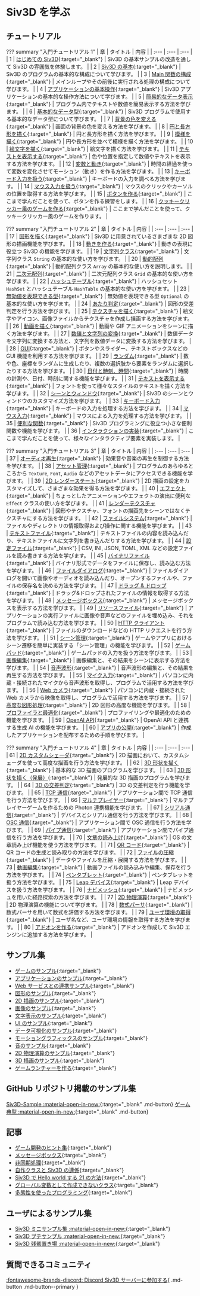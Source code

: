 # Siv3D を学ぶ

## チュートリアル

??? summary "入門チュートリアル 1"
	| 章 | タイトル | 内容 |
	| :--- | :--- | :--- |
	| 1 | [はじめての Siv3D](tutorial/hello.md){:target="_blank"} | Siv3D の基本サンプルの改造を通して Siv3D の雰囲気を体験します。 |
	| 2 | [Siv3D の基本](tutorial/basic.md){:target="_blank"} | Siv3D のプログラムの基本的な構成について学びます。 |
	| 3 | [Main 関数の構成](tutorial/mainloop.md){:target="_blank"} | メインループやその前後に実行される処理の構成について学びます。 |
	| 4 | [アプリケーションの基本操作](tutorial/app-basic.md){:target="_blank"} | Siv3D アプリケーションの基本的な操作方法について学びます。 |
	| 5 | [簡易的なデータ表示](tutorial/print.md){:target="_blank"} | プログラム内でテキストや数値を簡易表示する方法を学びます。 |
	| 6 | [基本的なデータ型](tutorial/basic-types.md){:target="_blank"} | Siv3D プログラムで使用する基本的なデータ型について学びます。 |
	| 7 | [背景の色を変える](tutorial/background.md){:target="_blank"} | 画面の背景の色を変える方法を学びます。 |
	| 8 | [円と長方形を描く](tutorial/circle-rect.md){:target="_blank"} | 円と長方形を描く方法を学びます。 |
	| 9 | [模様を描く](tutorial/pattern.md){:target="_blank"} | 円や長方形を並べて模様を描く方法を学びます。 |
	| 10 | [絵文字を描く](tutorial/emoji.md){:target="_blank"} | 絵文字を描く方法を学びます。 |
	| 11 | [テキストを表示する](tutorial/text.md){:target="_blank"} | 色や位置を指定して数値やテキストを表示する方法を学びます。 |
	| 12 | [変数と動き](tutorial/motion.md){:target="_blank"} | 時間の経過を使って変数を変化させてモーション（動き）を作る方法を学びます。 |
	| 13 | [キーボード入力を扱う](tutorial/keyboard.md){:target="_blank"} | キーボードの入力を調べる方法を学びます。 |
	| 14 | [マウス入力を扱う](tutorial/mouse.md){:target="_blank"} | マウスのクリックやカーソルの位置を取得する方法を学びます。 |
	| 15 | [ボタンを作る](tutorial/button.md){:target="_blank"} | ここまで学んだことを使って、ボタンを作る練習をします。 |
	| 16 | [クッキークリッカー風のゲームを作る](tutorial/cookie-clicker.md){:target="_blank"} | ここまで学んだことを使って、クッキークリッカー風のゲームを作ります。 |


??? summary "入門チュートリアル 2"
	| 章 | タイトル | 内容 |
	| :--- | :--- | :--- |
	| 17 | [図形を描く](tutorial2/shape.md){:target="_blank"} | Siv3D に用意されているさまざまな 2D 図形の描画機能を学びます。 |
	| 18 | [動きを作る](tutorial2/motion.md){:target="_blank"} | 動きの表現に役立つ Siv3D の機能を学びます。 |
	| 19 | [文字列クラス](tutorial2/string.md){:target="_blank"} | 文字列クラス `String` の基本的な使い方を学びます。 |
	| 20 | [動的配列](tutorial2/array.md){:target="_blank"} | 動的配列クラス `Array` の基本的な使い方を説明します。 |
	| 21 | [二次元配列](tutorial2/grid.md){:target="_blank"} | 二次元配列クラス `Grid` の基本的な使い方を学びます。 |
	| 22 | [ハッシュテーブル](tutorial2/hash-table.md){:target="_blank"} | ハッシュセット `HashSet` とハッシュテーブル `HashTable` の基本的な使い方を学びます。 |
	| 23 | [無効値を表現できる型](tutorial2/optional.md){:target="_blank"} | 無効値を表現できる型 `Optional` の基本的な使い方を学びます。 |
	| 24 | [あたり判定](tutorial2/2d-intersection.md){:target="_blank"} | 図形の交差判定を行う方法を学びます。 |
	| 25 | [テクスチャを描く](tutorial2/texture.md){:target="_blank"} | 絵文字やアイコン、画像ファイルからテクスチャを作成し描画する方法を学びます。 |
	| 26 | [動画を描く](tutorial2/video.md){:target="_blank"} | 動画や GIF アニメーションをシーンに描く方法を学びます。 |
	| 27 | [数値と文字列の変換](tutorial2/format.md){:target="_blank"} | 数値データを文字列に変換する方法と、文字列を数値データに変換する方法を学びます。 |
	| 28 | [GUI](tutorial2/gui.md){:target="_blank"} | ボタンやスライダー、テキストボックスなどの GUI 機能を利用する方法を学びます。 |
	| 29 | [ランダム](tutorial2/random.md){:target="_blank"} | 数や色、座標をランダムに生成したり、複数の選択肢から要素をランダムに選択したりする方法を学びます。 |
	| 30 | [日付と時刻、時間](tutorial2/time.md){:target="_blank"} | 時間の計測や、日付、時刻に関する機能を学びます。 |
	| 31 | [テキストを表示する](tutorial2/font.md){:target="_blank"} | フォントを使って様々なスタイルのテキストを描く方法を学びます。 |
	| 32 | [シーンとウィンドウ](tutorial2/scene.md){:target="_blank"} | Siv3D のシーンとウィンドウのカスタマイズ方法を学びます。 |
	| 33 | [キーボード入力](tutorial2/keyboard.md){:target="_blank"} | キーボードの入力を処理する方法を学びます。 |
	| 34 | [マウス入力](tutorial2/mouse.md){:target="_blank"} | マウスによる入力を処理する方法を学びます。 |
	| 35 | [便利な関数](tutorial2/utility.md){:target="_blank"} | Siv3D プログラミングに役立つ小さな便利関数や機能を学びます。 |
	| 36 | [インタラクションの実装](tutorial2/interaction.md){:target="_blank"} | ここまで学んだことを使って、様々なインタラクティブ要素を実装します。 |


??? summary "入門チュートリアル 3"
	| 章 | タイトル | 内容 |
	| :--- | :--- | :--- |
	| 37 | [オーディオ再生](tutorial3/audio.md){:target="_blank"} | 効果音や音楽の再生を制御する方法を学びます。 |
	| 38 | [アセット管理](tutorial3/asset.md){:target="_blank"} | プログラムのあらゆるところから `Texture`, `Font`, `Audio` などのアセットデータにアクセスできる機能を学びます。 |
	| 39 | [2D レンダーステート](tutorial3/2d-render-state.md){:target="_blank"} | 2D 描画の設定をカスタマイズして、さまざまな効果を得る方法を学びます。 |
	| 40 | [エフェクト](tutorial3/effect.md){:target="_blank"} | ちょっとしたアニメーションやエフェクトの演出に便利な `Effect` クラスの使い方を学びます。 |
	| 41 | [レンダーテクスチャ](tutorial3/render-texture.md){:target="_blank"} | 図形やテクスチャ、フォントの描画先をシーンではなくテクスチャにする方法を学びます。 |
	| 42 | [ファイルシステム](tutorial3/filesystem.md){:target="_blank"} | ファイルやディレクトリの情報取得および操作に関する機能を学びます。 |
	| 43 | [テキストファイル](tutorial3/text-file.md){:target="_blank"} | テキストファイルの内容を読み込んだり、テキストファイルに文字列を書き込んだりする方法を学びます。 |
	| 44 | [設定ファイル](tutorial3/config-file.md){:target="_blank"} | CSV, INI, JSON, TOML, XML などの設定ファイルを読み書きする方法を学びます。 |
	| 45 | [バイナリファイル](tutorial3/binary-file.md){:target="_blank"} | バイナリ形式でデータをファイルに保存し、読み込む方法を学びます。 |
	| 46 | [ファイルダイアログ](tutorial3/file-dialog.md){:target="_blank"} | ファイルダイアログを開いて画像やオーディオを読み込んだり、オープンするファイルや、ファイルの保存名を決める方法を学びます。 |
	| 47 | [ドラッグ & ドロップ](tutorial3/dragdrop.md){:target="_blank"} | ドラッグ&ドロップされたファイルの情報を取得する方法を学びます。 |
	| 48 | [メッセージボックス](tutorial3/messagebox.md){:target="_blank"} | メッセージボックスを表示する方法を学びます。 |
	| 49 | [リソースファイル](tutorial3/resource-file.md){:target="_blank"} | アプリケーションの実行ファイルに画像や音声などのファイルを埋め込み、それをプログラムで読み込む方法を学びます。 |
	| 50 | [HTTP クライアント](tutorial3/http-client.md){:target="_blank"} | ファイルのダウンロードなどの HTTP リクエストを行う方法を学びます。 |
	| 51 | [シーン管理](tutorial3/scene-manager.md){:target="_blank"} | ゲームやアプリにおけるシーン遷移を簡単に実装する「シーン管理」の機能を学びます。 |
	| 52 | [ゲームパッド](tutorial3/gamepad.md){:target="_blank"} | ゲームパッドの入力を扱う方法を学びます。 |
	| 53 | [画像編集](tutorial3/image.md){:target="_blank"} | 画像編集と、その結果をシーンに表示する方法を学びます。 |
	| 54 | [音声波形](tutorial3/wave.md){:target="_blank"} | 音声波形の編集と、その結果を再生する方法を学びます。 |
	| 55 | [マイク入力](tutorial3/microphone.md){:target="_blank"} | パソコンに内蔵・接続されたマイクから音声波形を取得し、プログラムで活用する方法を学びます。 |
	| 56 | [Web カメラ](tutorial3/webcam.md){:target="_blank"} | パソコンに内蔵・接続された Web カメラから映像を取得し、プログラムで活用する方法を学びます。 |
	| 57 | [高度な図形処理](tutorial3/geometry2d.md){:target="_blank"} | 2D 図形の高度な機能を学びます。 |
	| 58 | [プロファイラと最適化](tutorial3/profiler.md){:target="_blank"} | プロファイリングや最適化のための機能を学びます。 |
	| 59 | [OpenAI API](tutorial3/openai.md){:target="_blank"} | OpenAI API と連携する生成 AI の機能を学びます。 |
	| 60 | [アプリの公開](tutorial3/release.md){:target="_blank"} | 作成したアプリケーションを配布するための手順を学びます。 |


??? summary "入門チュートリアル 4"
	| 章 | タイトル | 内容 |
	| :--- | :--- | :--- |
	| 61 | [2D カスタムシェーダ](tutorial4/2d-shader.md){:target="_blank"} | 2D 描画において、カスタムシェーダを使って高度な描画を行う方法を学びます。 |
	| 62 | [3D 形状を描く](tutorial4/3d-shape.md){:target="_blank"} | 基本的な 3D 描画のプログラムを学びます。 |
	| 63 | [3D 形状を描く（発展）](tutorial4/3d-shape-advanced.md){:target="_blank"} | 発展的な 3D 描画のプログラムを学びます。 |
	| 64 | [3D の交差判定](tutorial4/3d-intersection.md){:target="_blank"} | 3D の交差判定を行う機能を学びます。 |
	| 65 | [TCP 通信](tutorial4/tcp.md){:target="_blank"} | アプリケーション間で TCP 通信を行う方法を学びます。 |
	| 66 | [マルチプレイヤー](tutorial4/multiplayer.md){:target="_blank"} | マルチプレイヤーゲームを作るための Photon 連携機能を学びます。 |
	| 67 | [シリアル通信](tutorial4/serial.md){:target="_blank"} | デバイスとシリアル通信を行う方法を学びます。 |
	| 68 | [OSC 通信](tutorial4/osc.md){:target="_blank"} | アプリケーション間で OSC 通信を行う方法を学びます。 |
	| 69 | [パイプ通信](tutorial4/pipe.md){:target="_blank"} | アプリケーション間でパイプ通信を行う方法を学びます。 |
	| 70 | [文章の読み上げ](tutorial4/text-to-speech.md){:target="_blank"} | OS の文章読み上げ機能を使う方法を学びます。 |
	| 71 | [QR コード](tutorial4/qr-code.md){:target="_blank"} | QR コードの生成と読み取りの方法を学びます。 |
	| 72 | [ファイルの圧縮](tutorial4/compression.md){:target="_blank"} | データやファイルを圧縮・展開する方法を学びます。 |
	| 73 | [動画編集](tutorial4/video-edit.md){:target="_blank"} | 動画ファイルの読み込みや編集、保存を行う方法を学びます。 |
	| 74 | [ペンタブレット](tutorial4/pentablet.md){:target="_blank"} | ペンタブレットを扱う方法を学びます。 |
	| 75 | [Leap デバイス](tutorial4/leap.md){:target="_blank"} | Leap デバイスを扱う方法を学びます。 |
	| 76 | [ナビメッシュ](tutorial4/navmesh.md){:target="_blank"} | ナビメッシュを用いた経路探索の方法を学びます。 |
	| 77 | [2D 物理演算](tutorial4/physics2d.md){:target="_blank"} | 2D 物理演算の機能について学びます。 |
	| 78 | [数式パーサ](tutorial4/math-parser.md){:target="_blank"} | 数式パーサを用いて数式を評価する方法を学びます。 |
	| 79 | [ユーザ環境の取得](tutorial4/user.md){:target="_blank"} | ユーザ名など、ユーザ環境の情報を取得する方法を学びます。 |
	| 80 | [アドオンを作る](tutorial4/addon.md){:target="_blank"} | アドオンを作成して Siv3D エンジンに追加する方法を学びます。 |


## サンプル集
- [ゲームのサンプル](samples/games.md){:target="_blank"}
- [アプリケーションのサンプル](samples/apps.md){:target="_blank"}
- [Web サービスとの連携サンプル](samples/web.md){:target="_blank"}
- [図形のサンプル](samples/shapes.md){:target="_blank"}
- [2D 描画のサンプル](samples/2d.md){:target="_blank"}
- [画像のサンプル](samples/image.md){:target="_blank"}
- [文字表示のサンプル](samples/text.md){:target="_blank"}
- [UI のサンプル](samples/ui.md){:target="_blank"}
- [データ可視化のサンプル](samples/visualize.md){:target="_blank"}
- [モーショングラフィックスのサンプル](samples/motion-graphics.md){:target="_blank"}
- [音のサンプル](samples/sound.md){:target="_blank"}
- [2D 物理演算のサンプル](samples/physics2d.md){:target="_blank"}
- [3D 描画のサンプル](samples/3d.md){:target="_blank"}
- [ゲームランチャーを作る](samples/gamelauncher.md){:target="_blank"}

## GitHub リポジトリ掲載のサンプル集

[Siv3D-Sample :material-open-in-new:](https://github.com/Siv3D/Siv3D-Samples){:target="_blank" .md-button} [ゲーム典型 :material-open-in-new:](https://github.com/Reputeless/games){:target="_blank" .md-button} 

## 記事
- [ゲーム開発のヒント集](reference/game_tips.md){:target="_blank"}
- [メッセージボックス](reference/messagebox.md){:target="_blank"}
- [非同期処理](reference/async.md){:target="_blank"}
- [自作クラスと Siv3D の連係](reference/adapter.md){:target="_blank"}
- [Siv3D で Hello world する 21 の方法](reference/helloworld.md){:target="_blank"}
- [グローバル変数として作成できないクラス](reference/avoid-global-variable.md){:target="_blank"}
- [多態性を使ったプログラミング](reference/polymorphism.md){:target="_blank"}

## ユーザによるサンプル集
- [Siv3D ミニサンプル集 :material-open-in-new:](https://scrapbox.io/voidproc-siv3d-examples/){:target="_blank"}
- [Siv3D プチサンプル :material-open-in-new:](https://scrapbox.io/Siv3D-small-sample/){:target="_blank"}
- [Siv3D 残骸置き場 :material-open-in-new:](https://scrapbox.io/raclamusi-siv3d-zangai/){:target="_blank"}

## 質問できるコミュニティ
[:fontawesome-brands-discord: Discord Siv3D サーバーに参加する](https://discord.gg/mzevvsY){ .md-button .md-button--primary }

